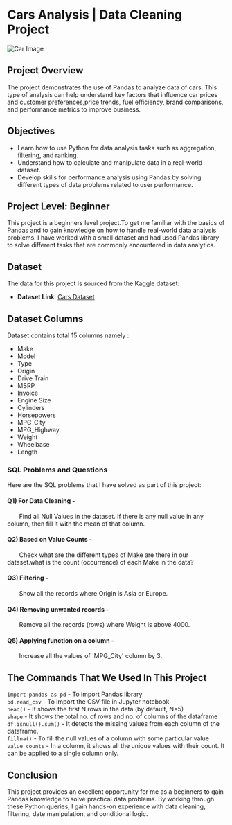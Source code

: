 # Cars Analysis | Data Cleaning Project

![Car Image](https://github.com/user-attachments/assets/f83f11a8-251f-49eb-9d96-930cfc589fd4)

## Project Overview
The project demonstrates the use of Pandas to analyze data of cars. This type of analysis can help understand key factors that influence car prices and customer preferences,price trends, fuel efficiency, brand comparisons, and performance metrics to improve business.


## Objectives
- Learn how to use Python for data analysis tasks such as aggregation, filtering, and ranking.
- Understand how to calculate and manipulate data in a real-world dataset.
- Develop skills for performance analysis using Pandas by solving different types of data problems related to user performance.

## Project Level: Beginner
This project is a beginners level project.To get me familiar with the basics of Pandas and to gain knowledge on how to handle real-world data analysis problems. I have worked with a small dataset and had used Pandas library to solve different tasks that are commonly encountered in data analytics.

## Dataset
The data for this project is sourced from the Kaggle dataset:
 - **Dataset Link**: [Cars Dataset](https://www.kaggle.com/datasets/niteshsahu99/cars-data1/data)

## Dataset Columns
Dataset contains total 15 columns namely :
- Make
- Model
- Type
- Origin
- Drive Train
- MSRP
- Invoice
- Engine Size
- Cylinders
- Horsepowers
- MPG_City
- MPG_Highway
- Weight
- Wheelbase
- Length

### SQL Problems and Questions
Here are the SQL problems that I have solved as part of this project:

#### Q1) For Data Cleaning - <br>
&nbsp;&nbsp;&nbsp;&nbsp;&nbsp;&nbsp;&nbsp;Find all Null Values in the dataset. If there is any null value in any column, then fill it with the mean of that column.<br>
#### Q2) Based on Value Counts - <br>
&nbsp;&nbsp;&nbsp;&nbsp;&nbsp;&nbsp;&nbsp;Check what are the different types of Make are there in our dataset.what is the count (occurrence) of each Make in the data?
#### Q3) Filtering - <br>
&nbsp;&nbsp;&nbsp;&nbsp;&nbsp;&nbsp;&nbsp;Show all the records where Origin is Asia or Europe.
#### Q4) Removing unwanted records - <br>
&nbsp;&nbsp;&nbsp;&nbsp;&nbsp;&nbsp;&nbsp;Remove all the records (rows) where Weight is above 4000.
#### Q5) Applying function on a column - <br>
&nbsp;&nbsp;&nbsp;&nbsp;&nbsp;&nbsp;&nbsp;Increase all the values of 'MPG_City' column by 3.


## The Commands That We Used In This Project 

`import pandas as pd` - To import Pandas library<br>
`pd.read_csv` - To import the CSV file in Jupyter notebook<br>
`head()` - It shows the first N rows in the data (by default, N=5)<br>
`shape` - It shows the total no. of rows and no. of columns of the dataframe<br>
`df.isnull().sum()` - It detects the missing values from each column of the dataframe.<br>
`fillna()` - To fill the null values of a column with some particular value<br>
`value_counts` - In a column, it shows all the unique values with their count. It can be applied to a single column only.<br>


## Conclusion
This project provides an excellent opportunity for me as a beginners to gain Pandas knowledge to solve practical data problems. By working through these Python queries, I gain hands-on experience with data cleaning, filtering, date manipulation, and conditional logic.


